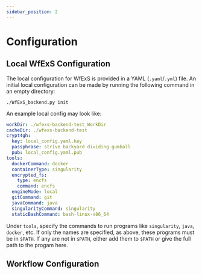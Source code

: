 ```yaml
---
sidebar_position: 2
---
```


# Configuration

## Local WfExS Configuration
The local configuration for WfExS is provided in a YAML (`.yaml`/`.yml`) file. An initial local configuration can be made by running the following command in an empty directory:
```shell
./WfExS_backend.py init
```
An example local config may look like:
```yaml
workDir: ./wfexs-backend-test_WorkDir
cacheDir: ./wfexs-backend-test
crypt4gh:
  key: local_config.yaml.key
  passphrase: strive backyard dividing gumball
  pub: local_config.yaml.pub
tools:
  dockerCommand: docker
  containerType: singularity
  encrypted_fs:
    type: encfs
    command: encfs
  engineMode: local
  gitCommand: git
  javaCommand: java
  singularityCommand: singularity
  staticBashCommand: bash-linux-x86_64
```
Under `tools`, specify the commands to run programs like `singularity`, `java`, `docker`, etc. If only the names are specified, as above, these programs must be in `$PATH`. If any are not in `$PATH`, either add them to `$PATH` or give the full path to the progam here.

## Workflow Configuration
